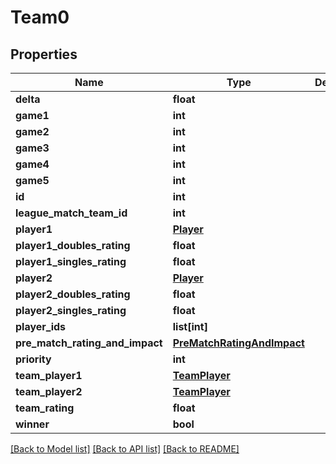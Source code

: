 # Team0

## Properties
Name | Type | Description | Notes
------------ | ------------- | ------------- | -------------
**delta** | **float** |  | [optional] 
**game1** | **int** |  | [optional] 
**game2** | **int** |  | [optional] 
**game3** | **int** |  | [optional] 
**game4** | **int** |  | [optional] 
**game5** | **int** |  | [optional] 
**id** | **int** |  | [optional] 
**league_match_team_id** | **int** |  | [optional] 
**player1** | [**Player**](Player.md) |  | [optional] 
**player1_doubles_rating** | **float** |  | [optional] 
**player1_singles_rating** | **float** |  | [optional] 
**player2** | [**Player**](Player.md) |  | [optional] 
**player2_doubles_rating** | **float** |  | [optional] 
**player2_singles_rating** | **float** |  | [optional] 
**player_ids** | **list[int]** |  | 
**pre_match_rating_and_impact** | [**PreMatchRatingAndImpact**](PreMatchRatingAndImpact.md) |  | [optional] 
**priority** | **int** |  | 
**team_player1** | [**TeamPlayer**](TeamPlayer.md) |  | [optional] 
**team_player2** | [**TeamPlayer**](TeamPlayer.md) |  | [optional] 
**team_rating** | **float** |  | [optional] 
**winner** | **bool** |  | 

[[Back to Model list]](../README.md#documentation-for-models) [[Back to API list]](../README.md#documentation-for-api-endpoints) [[Back to README]](../README.md)

